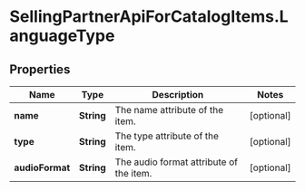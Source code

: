 # SellingPartnerApiForCatalogItems.LanguageType

## Properties
Name | Type | Description | Notes
------------ | ------------- | ------------- | -------------
**name** | **String** | The name attribute of the item. | [optional] 
**type** | **String** | The type attribute of the item. | [optional] 
**audioFormat** | **String** | The audio format attribute of the item. | [optional] 


